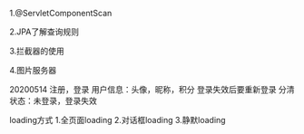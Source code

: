 1.@ServletComponentScan

2.JPA了解查询规则

3.拦截器的使用

4.图片服务器



20200514
注册，登录
用户信息：头像，昵称，积分
登录失效后要重新登录
分清状态：未登录，登录失效

loading方式
1.全页面loading
2.对话框loading
3.静默loading